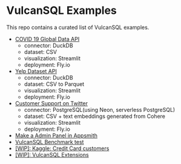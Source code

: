 # VulcanSQL Examples

This repo contains a curated list of VulcanSQL examples.

- [COVID 19 Global Data API](./covid19-global-data-api/)
    - connector: DuckDB
    - dataset: CSV
    - visualization: Streamlit
    - deployment: Fly.io
- [Yelp Dataset API](./yelp-dataset-api/)
    - connector: DuckDB
    - dataset: CSV to Parquet
    - visualization: Streamlit
    - deployment: Fly.io
- [Customer Support on Twitter](./customer-support-on-twitter/)
    - connector: PostgreSQL(using Neon, serverless PostgreSQL)
    - dataset: CSV + text embeddings generated from Cohere
    - visualization: Streamlit
    - deployment: Fly.io
- [Make a Admin Panel in Appsmith](./admin-panel-using-appsmith/)
- [VulcanSQL Benchmark test](./daily-revenue/)
- [[WIP]: Kaggle: Credit Card customers](./kaggle-credit-card-customers/)
- [[WIP]: VulcanSQL Extensions](./vulcan-sql-extensions/)
